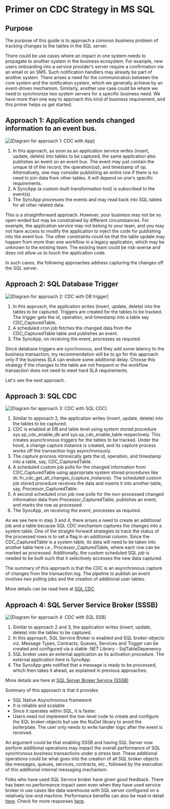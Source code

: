 # Primer on CDC Strategy in MS SQL

## Purpose
The purpose of this guide is to approach a common business problem of tracking changes to the tables in the SQL server. 

There could be use cases where an impact in one system needs to propagate to another system in the business ecosystem. 
For example, new users onboarding into a service provider’s server require a confirmation via an email or an SMS. Such notification handlers may already be part of another system. There arises a need for the communication between the core system and the notification system, which we generally achieve by an event-driven mechanism.
Similarly, another use case could be where we need to synchronize two system servers for a specific business need. 
We have more than one way to approach this kind of business requirement, and this primer helps us get started.


## Approach 1: Application sends changed information to an event bus.


![\[Diagram for approach 1: CDC with App\]](https://github.com/surbhi-nijhara/techtumblr/blob/master/ms-sql-guide/diag_source/ms-sql-cdc-app.jpg?raw=true)

1. In this approach, as soon as an application service writes (insert, update, delete) into tables to be captured, the same application also publishes an event on an event bus. The event may just contain the unique id of the record, the operation(op), and timestamp of op. Alternatively, one may consider publishing an entire row if there is no need to join data from other tables. It will depend on one's specific requirements.
2. A SyncApp (a custom-built transformation tool) is subscribed to the event(s).
3. The SyncApp processes the events and may read back into SQL tables for all other related data.

This is a straightforward approach. However, your business may not be so open-ended but may be constrained by different circumstances.  For example, the application service may not belong to your team, and you may not have access to modify the application to inject the code for publishing into the event bus. The other constraints could be that the table update may happen from more than one workflow in a legacy application, which may be unknown to the existing team. The existing team could be risk-averse and does not allow us to touch the application code.

In such cases, the following approaches address capturing the changes off the SQL server.


## Approach 2: SQL Database Trigger

![\[Diagram for approach 2: CDC with DB trigger\]](https://github.com/surbhi-nijhara/techtumblr/blob/master/ms-sql-guide/diag_source/ms-sql-cdc-db-trigger.jpg?raw=true)

1. In this approach, the application writes  (insert, update, delete)  into the tables to be captured.
Triggers are created for the tables to be tracked. The trigger gets the id, operation, and timestamp into a table say CDC_CapturedTable.
2. A scheduled cron job fetches the changed data from the CDC_CapturedTable table and publishes an event.
3. The SyncApp, on receiving the event, processes as required.


Since database triggers are synchronous, and they add some latency to the business transaction, my recommendation will be to go for this approach only if the business SLA can endure some additional delay. Choose this strategy if the changes to the table are not frequent or the workflow transaction does not need to meet hard SLA requirements.

Let's see the next approach.

## Approach 3: SQL CDC

![\[Diagram for approach 3: CDC with SQL CDC\]](https://github.com/surbhi-nijhara/techtumblr/blob/master/ms-sql-guide/diag_source/ms-sql-cdc-cdc.jpg?raw=true)

1. Similar to approach 2, the application writes (insert, update, delete) into the tables to be captured.
2. CDC is enabled at DB and table level using system stored procedure sys.sp_cdc_enable_db and sys.sp_cdc_enable_table respectively. This creates asynchronous triggers for the tables to be tracked. Under the hood, a change capture instance is created, and its capture process works off the transaction logs asynchronously.
3. The capture process intrinsically gets the id, operation, and timestamp into a table, say, CDC_CapturedTable.
4. A scheduled custom job polls for the changed information from CDC_CapturedTable using appropriate system stored procedures like dc.fn_cdc_get_all_changes_{capture_instance}. The scheduled custom job stored procedure receives the data and inserts it into another table, say, Processor_CapturedTable.
5. A second scheduled cron job now polls for the non-processed changed information data from Processor_CapturedTable, publishes an event, and marks the row as processed.
6. The SyncApp, on receiving the event, processes as required.

As we see here in step 3 and 4, there arises a need to create an additional job and a table because SQL CDC mechanism captures the changes into a system table. 
One of the straight-forward strategies to track the status of the processed rows is to set a flag in an additional column. Since the CDC_CapturedTable is a system table, its data will need to be taken into another table here i.e., Processor_CapturedTable, where each row can be marked as processed.  Additionally, the custom scheduled SQL job is needed to be built such that it selectively accesses the new data captured.

The summary of this approach is that the CDC is an asynchronous capture of changes from the transaction log.
The pipeline to publish an event involves two polling jobs and the creation of additional user tables.

More details can be read here at [SQL CDC](https://docs.microsoft.com/en-us/sql/relational-databases/track-changes/about-change-data-capture-sql-server?view=sql-server-ver15)


## Approach 4: SQL Server Service Broker (SSSB)

![\[Diagram for approach 4: CDC with SQL SSB\]](https://github.com/surbhi-nijhara/techtumblr/blob/master/ms-sql-guide/diag_source/ms-sql-cdc-sssb.jpg?raw=true)

1. Similar to approach 2 and 3, the application writes (insert, update, delete) into the tables to be captured. 
2. In this approach, SQL Service Broker is enabled and SQL broker-objects viz. Message Types, Contracts, Queues, Services and Trigger can be created and configured via a stable  .NET Library - SqlTableDepenency
3. SQL broker uses an external application as its activation procedure. The external application here is SyncApp.
4. The SyncApp gets notified that a message is ready to be processed, which then takes it ahead, as explained in previous approaches.

More details are here at [SQL Server Broker Service (SSSB)](https://docs.microsoft.com/en-us/sql/database-engine/configure-windows/sql-server-service-broker?view=sql-server-ver15)

Summary of this approach is that it provides 
+ SQL Native Asynchronous framework
+ It is reliable and scalable
+ Since it operates within SQL, it is faster.
+ Users need not implement the low-level code to create and configure the SQL broker-objects but use the NuGet library to avoid the boilerplate. The user only needs to write handler logic after the event is received.

An argument could be that enabling SSSB and having SQL Server now perform additional operations may impact the overall performance of SQL synchronous business transactions under a stress test. These additional operations could be what goes into the creation of all SQL broker objects like messages, queues, services, contracts, etc., followed by the execution of this additional internal messaging mechanism.

Folks who have used SQL Service broker have given good feedback. There has been no performance impact seen even when they have used service broker in use cases like data warehouse with SQL server configured on a relatively low-end machine. 
Performance benefits can also be read in detail [here](https://docs.microsoft.com/en-us/previous-versions/sql/sql-server-2008/dd576261(v=sql.100)). Check for more responses [here](https://stackoverflow.com/questions/61590787/sql-server-service-broker-performance-impact).
